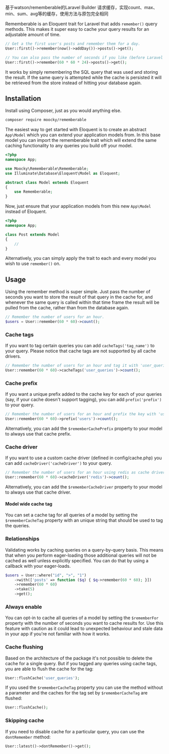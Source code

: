 基于watson/rememberable的Laravel Builder 请求缓存，实现count、max、min、sum、avg等的缓存，使用方法与原包完全相同

Rememberable is an Eloquent trait for Laravel that adds `remember()` query methods. This makes it super easy to cache your query results for an adjustable amount of time.

```php
// Get a the first user's posts and remember them for a day.
User::first()->remember(now()->addDay())->posts()->get();

// You can also pass the number of seconds if you like (before Laravel 5.8 this will be interpreted as minutes).
User::first()->remember(60 * 60 * 24)->posts()->get();
```

It works by simply remembering the SQL query that was used and storing the result. If the same query is attempted while the cache is persisted it will be retrieved from the store instead of hitting your database again.

## Installation

Install using Composer, just as you would anything else.

```sh
composer require moocky/rememberable
```

The easiest way to get started with Eloquent is to create an abstract `App\Model` which you can extend your application models from. In this base model you can import the rememberable trait which will extend the same caching functionality to any queries you build off your model.

```php
<?php
namespace App;

use Moocky\Rememberable\Rememberable;
use Illuminate\Database\Eloquent\Model as Eloquent;

abstract class Model extends Eloquent
{
    use Rememberable;
}
```

Now, just ensure that your application models from this new `App\Model` instead of Eloquent.

```php
<?php
namespace App;

class Post extends Model
{
    //
}
```

Alternatively, you can simply apply the trait to each and every model you wish to use `remember()` on.

## Usage

Using the remember method is super simple. Just pass the number of seconds you want to store the result of that query in the cache for, and whenever the same query is called within that time frame the result will be pulled from the cache, rather than from the database again.

```php
// Remember the number of users for an hour.
$users = User::remember(60 * 60)->count();
```

### Cache tags

If you want to tag certain queries you can add `cacheTags('tag_name')` to your query. Please notice that cache tags are not supported by all cache drivers.

```php
// Remember the number of users for an hour and tag it with 'user_queries'
User::remember(60 * 60)->cacheTags('user_queries')->count();
```

### Cache prefix

If you want a unique prefix added to the cache key for each of your queries (say, if your cache doesn't support tagging), you can add `prefix('prefix')` to your query.

```php
// Remember the number of users for an hour and prefix the key with 'users'
User::remember(60 * 60)->prefix('users')->count();
```

Alternatively, you can add the `$rememberCachePrefix` property to your model to always use that cache prefix.

### Cache driver

If you want to use a custom cache driver (defined in config/cache.php) you can add `cacheDriver('cacheDriver')` to your query.

```php
// Remember the number of users for an hour using redis as cache driver
User::remember(60 * 60)->cacheDriver('redis')->count();
```

Alternatively, you can add the `$rememberCacheDriver` property to your model to always use that cache driver.

#### Model wide cache tag

You can set a cache tag for all queries of a model by setting the `$rememberCacheTag` property with an unique string that should be used to tag the queries.

### Relationships

Validating works by caching queries on a query-by-query basis. This means that when you perform eager-loading those additional queries will not be cached as well unless explicitly specified. You can do that by using a callback with your eager-loads.

```php
$users = User::where("id", ">", "1")
    ->with(['posts' => function ($q) { $q->remember(60 * 60); }])
    ->remember(60 * 60)
    ->take(5)
    ->get();
```

### Always enable

You can opt-in to cache all queries of a model by setting the `$rememberFor` property with the number of seconds you want to cache results for. Use this feature with caution as it could lead to unexpected behaviour and stale data in your app if you're not familiar with how it works.

### Cache flushing

Based on the architecture of the package it's not possible to delete the cache for a single query. But if you tagged any queries using cache tags, you are able to flush the cache for the tag:

```php
User::flushCache('user_queries');
```

If you used the `$rememberCacheTag` property you can use the method without a parameter and the caches for the tag set by `$rememberCacheTag` are flushed:

```php
User::flushCache();
```
### Skipping cache

If you need to disable cache for a particular query, you can use the `dontRemember` method:

```php
User::latest()->dontRemember()->get();
```
